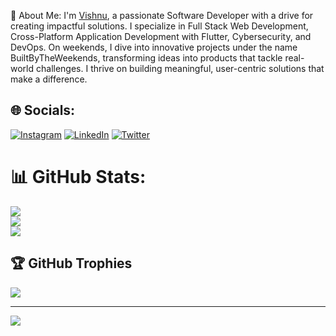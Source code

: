 💫 About Me:
I'm <a href="https://vishnusharma.space">Vishnu</a>, a passionate Software Developer with a drive for creating impactful solutions. I specialize in Full Stack Web Development, Cross-Platform Application Development with Flutter, Cybersecurity, and DevOps. On weekends, I dive into innovative projects under the name BuiltByTheWeekends, transforming ideas into products that tackle real-world challenges. I thrive on building meaningful, user-centric solutions that make a difference.

## 🌐 Socials:
[![Instagram](https://img.shields.io/badge/Instagram-%23E4405F.svg?logo=Instagram&logoColor=white)](https://instagram.com/i_wish_n_u) [![LinkedIn](https://img.shields.io/badge/LinkedIn-%230077B5.svg?logo=linkedin&logoColor=white)](https://www.linkedin.com/in/vishnusharma10/) [![Twitter](https://img.shields.io/badge/Twitter-%231DA1F2.svg?logo=Twitter&logoColor=white)](https://twitter.com/i_wish_n_u) 

# 📊 GitHub Stats:
![](https://github-readme-stats.vercel.app/api?username=vish198910&theme=tokyonight&hide_border=false&include_all_commits=true&count_private=true)<br/>
![](https://github-readme-streak-stats.herokuapp.com/?user=vish198910&theme=tokyonight&hide_border=false)<br/>
![](https://github-readme-stats.vercel.app/api/top-langs/?username=vish198910&theme=tokyonight&hide_border=false&include_all_commits=true&count_private=true&layout=compact)

## 🏆 GitHub Trophies
![](https://github-profile-trophy.vercel.app/?username=vish198910&theme=tokyonight&no-frame=false&no-bg=true&margin-w=4)

---
[![](https://visitcount.itsvg.in/api?id=vish198910&icon=0&color=0)](https://visitcount.itsvg.in)

